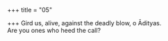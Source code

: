 +++
title = "05"

+++
Gird us, alive, against the deadly blow, o Ādityas.  
Are you ones who heed the call?  